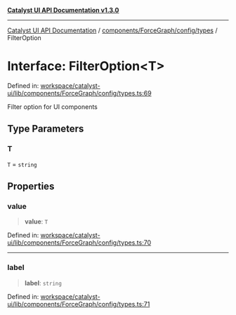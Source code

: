[**Catalyst UI API Documentation v1.3.0**](../../../../../README.md)

---

[Catalyst UI API Documentation](../../../../../README.md) / [components/ForceGraph/config/types](../README.md) / FilterOption

# Interface: FilterOption\<T\>

Defined in: [workspace/catalyst-ui/lib/components/ForceGraph/config/types.ts:69](https://github.com/TheBranchDriftCatalyst/catalyst-ui/blob/main/lib/components/ForceGraph/config/types.ts#L69)

Filter option for UI components

## Type Parameters

### T

`T` = `string`

## Properties

### value

> **value**: `T`

Defined in: [workspace/catalyst-ui/lib/components/ForceGraph/config/types.ts:70](https://github.com/TheBranchDriftCatalyst/catalyst-ui/blob/main/lib/components/ForceGraph/config/types.ts#L70)

---

### label

> **label**: `string`

Defined in: [workspace/catalyst-ui/lib/components/ForceGraph/config/types.ts:71](https://github.com/TheBranchDriftCatalyst/catalyst-ui/blob/main/lib/components/ForceGraph/config/types.ts#L71)
